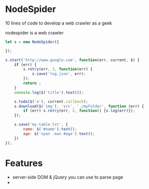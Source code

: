 # NodeSpider

10 lines of code to develop a web crawler as a geek

nodespider is a web crawler 

```javascript
let s = new NodeSpider({

});

s.start('http://www.google.com', function(err, current, $) {
    if (err) {
        s.retry(err, 3, function(err) {
            s.save('log.json', err);
        });
        return ;
    }
    console.log($('title').text());

    s.todo($('a'), current.callback);
    s.download($('img'), 'src', './myFolder', function (err) {
        if (err) s.retry(err, 2, function() {s.log(err)});
    });

    s.save('my-table.txt', {
        name: $('#name').text();
        age: $('span .man #age').text();
    })
});
```

# Features
- server-side DOM & jQuery you can use to parse page
- 

